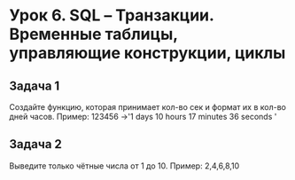 # Урок 6. SQL – Транзакции. Временные таблицы, управляющие конструкции, циклы

## Задача 1
Создайте функцию, которая принимает кол-во сек и формат их в кол-во дней часов.
Пример: 123456 ->'1 days 10 hours 17 minutes 36 seconds '

## Задача 2
Выведите только чётные числа от 1 до 10.
Пример: 2,4,6,8,10